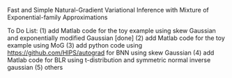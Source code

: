 Fast and Simple Natural-Gradient Variational Inference with Mixture of Exponential-family Approximations

To Do List:
(1) add Matlab code for the toy example using skew Gaussian and exponentially modified Gaussian [done] 
(2) add Matlab code for the toy example using MoG
(3) add python code using https://github.com/HIPS/autograd for BNN using skew Gaussian
(4) add Matlab code for BLR using t-distribution and  symmetric normal inverse gaussian
(5) others
